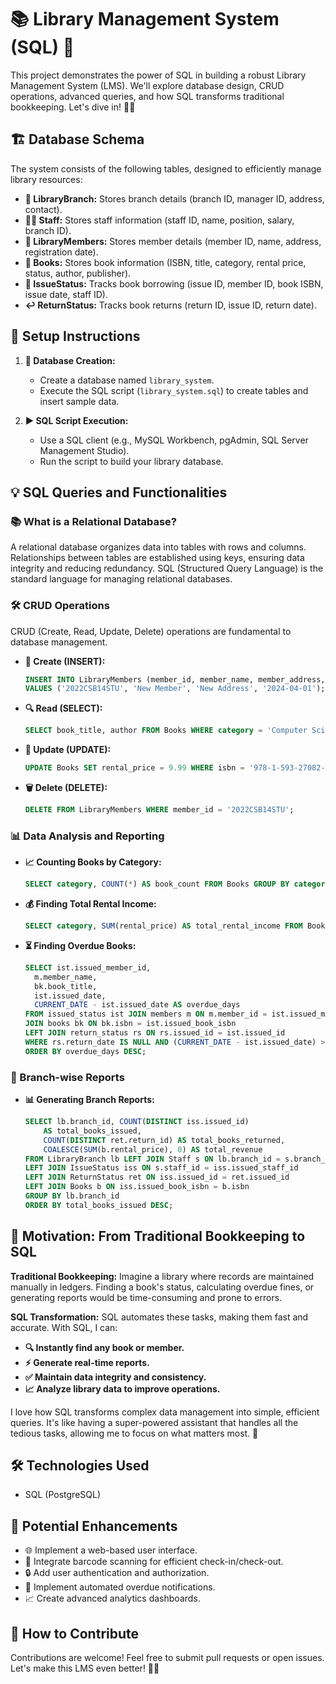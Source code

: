 # 📚 Library Management System (SQL) 🚀

This project demonstrates the power of SQL in building a robust Library Management System (LMS). We'll explore database design, CRUD operations, advanced queries, and how SQL transforms traditional bookkeeping. Let's dive in! 📖✨

## 🏗️ Database Schema

The system consists of the following tables, designed to efficiently manage library resources:

-   **🏢 LibraryBranch:** Stores branch details (branch ID, manager ID, address, contact).
-   **🧑‍💼 Staff:** Stores staff information (staff ID, name, position, salary, branch ID).
-   **👥 LibraryMembers:** Stores member details (member ID, name, address, registration date).
-   **📖 Books:** Stores book information (ISBN, title, category, rental price, status, author, publisher).
-   **📝 IssueStatus:** Tracks book borrowing (issue ID, member ID, book ISBN, issue date, staff ID).
-   **↩️ ReturnStatus:** Tracks book returns (return ID, issue ID, return date).

## 🚀 Setup Instructions

1.  **💾 Database Creation:**
    -   Create a database named `library_system`.
    -   Execute the SQL script (`library_system.sql`) to create tables and insert sample data.

2.  **▶️ SQL Script Execution:**
    -   Use a SQL client (e.g., MySQL Workbench, pgAdmin, SQL Server Management Studio).
    -   Run the script to build your library database.

## 💡 SQL Queries and Functionalities

### 📚 What is a Relational Database?

A relational database organizes data into tables with rows and columns. Relationships between tables are established using keys, ensuring data integrity and reducing redundancy. SQL (Structured Query Language) is the standard language for managing relational databases.

### 🛠️ CRUD Operations

CRUD (Create, Read, Update, Delete) operations are fundamental to database management.

-   **📝 Create (INSERT):**
    ```sql
    INSERT INTO LibraryMembers (member_id, member_name, member_address, reg_date)
    VALUES ('2022CSB14STU', 'New Member', 'New Address', '2024-04-01');
    ```

-   **🔍 Read (SELECT):**
    ```sql
    SELECT book_title, author FROM Books WHERE category = 'Computer Science';
    ```

-   **🔄 Update (UPDATE):**
    ```sql
    UPDATE Books SET rental_price = 9.99 WHERE isbn = '978-1-593-27082-7';
    ```

-   **🗑️ Delete (DELETE):**
    ```sql
    DELETE FROM LibraryMembers WHERE member_id = '2022CSB14STU';
    ```

### 📊 Data Analysis and Reporting

-   **📈 Counting Books by Category:**
    ```sql
    SELECT category, COUNT(*) AS book_count FROM Books GROUP BY category ORDER BY book_count DESC;
    ```

-   **💰 Finding Total Rental Income:**
    ```sql
    SELECT category, SUM(rental_price) AS total_rental_income FROM Books GROUP BY category;
    ```

-   **⏳ Finding Overdue Books:**
    ```sql
    SELECT ist.issued_member_id,
      m.member_name,
      bk.book_title,
      ist.issued_date,
      CURRENT_DATE - ist.issued_date AS overdue_days
    FROM issued_status ist JOIN members m ON m.member_id = ist.issued_member_id
    JOIN books bk ON bk.isbn = ist.issued_book_isbn
    LEFT JOIN return_status rs ON rs.issued_id = ist.issued_id
    WHERE rs.return_date IS NULL AND (CURRENT_DATE - ist.issued_date) > 30
    ORDER BY overdue_days DESC;
    ```

### 🏢 Branch-wise Reports

-   **📊 Generating Branch Reports:**
    ```sql
    SELECT lb.branch_id, COUNT(DISTINCT iss.issued_id)
        AS total_books_issued,
        COUNT(DISTINCT ret.return_id) AS total_books_returned,
        COALESCE(SUM(b.rental_price), 0) AS total_revenue
    FROM LibraryBranch lb LEFT JOIN Staff s ON lb.branch_id = s.branch_id
    LEFT JOIN IssueStatus iss ON s.staff_id = iss.issued_staff_id
    LEFT JOIN ReturnStatus ret ON iss.issued_id = ret.issued_id
    LEFT JOIN Books b ON iss.issued_book_isbn = b.isbn
    GROUP BY lb.branch_id
    ORDER BY total_books_issued DESC;
    ```

## 💖 Motivation: From Traditional Bookkeeping to SQL

**Traditional Bookkeeping:** Imagine a library where records are maintained manually in ledgers. Finding a book's status, calculating overdue fines, or generating reports would be time-consuming and prone to errors.

**SQL Transformation:** SQL automates these tasks, making them fast and accurate. With SQL, I can:

-   **🔍 Instantly find any book or member.**
-   **⚡ Generate real-time reports.**
-   **✅ Maintain data integrity and consistency.**
-   **📈 Analyze library data to improve operations.**

I love how SQL transforms complex data management into simple, efficient queries. It's like having a super-powered assistant that handles all the tedious tasks, allowing me to focus on what matters most. 🌟

## 🛠️ Technologies Used

-   SQL (PostgreSQL)

## 🚀 Potential Enhancements

-   🌐 Implement a web-based user interface.
-   📱 Integrate barcode scanning for efficient check-in/check-out.
-   🔒 Add user authentication and authorization.
-   🔔 Implement automated overdue notifications.
-   📈 Create advanced analytics dashboards.

## 🤝 How to Contribute

Contributions are welcome! Feel free to submit pull requests or open issues. Let's make this LMS even better! 🚀✨
